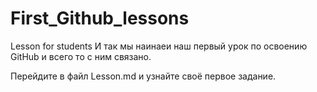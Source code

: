 # First_Github_lessons
Lesson for students
И так мы наинаеи наш первый урок по освоению GitHub и всего то с ним связано.

Перейдите в файл Lesson.md и узнайте своё первое задание.
